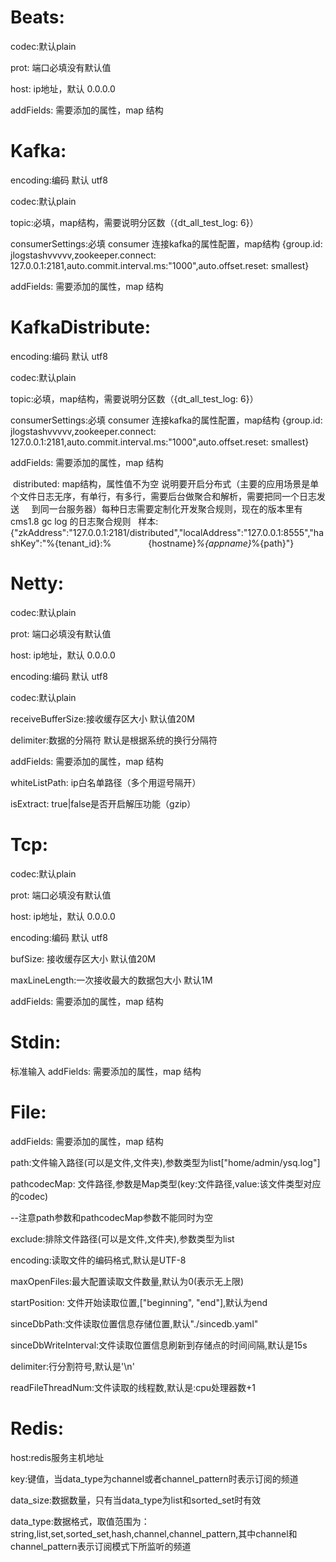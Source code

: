 # Beats:
   codec:默认plain

   prot: 端口必填没有默认值

   host: ip地址，默认 0.0.0.0
   
   addFields: 需要添加的属性，map 结构

# Kafka:
   encoding:编码 默认 utf8

   codec:默认plain
 
   topic:必填，map结构，需要说明分区数（{dt_all_test_log: 6}）

   consumerSettings:必填 consumer 连接kafka的属性配置，map结构 {group.id: jlogstashvvvvv,zookeeper.connect: 127.0.0.1:2181,auto.commit.interval.ms:"1000",auto.offset.reset: smallest}

   addFields: 需要添加的属性，map 结构
   
# KafkaDistribute:
   encoding:编码 默认 utf8

   codec:默认plain
 
   topic:必填，map结构，需要说明分区数（{dt_all_test_log: 6}）

   consumerSettings:必填 consumer 连接kafka的属性配置，map结构 {group.id: jlogstashvvvvv,zookeeper.connect: 127.0.0.1:2181,auto.commit.interval.ms:"1000",auto.offset.reset: smallest}
   
   addFields: 需要添加的属性，map 结构 
   
  distributed: map结构，属性值不为空 说明要开启分布式（主要的应用场景是单个文件日志无序，有单行，有多行，需要后台做聚合和解析，需要把同一个日志发送     到同一台服务器）每种日志需要定制化开发聚合规则，现在的版本里有cms1.8 gc log 的日志聚合规则
    样本: {"zkAddress":"127.0.0.1:2181/distributed","localAddress":"127.0.0.1:8555","hashKey":"%{tenant_id}:%                {hostname}_%{appname}_%{path}"}
   
     
# Netty:
  codec:默认plain

  prot: 端口必填没有默认值

  host: ip地址，默认 0.0.0.0

  encoding:编码 默认 utf8

  codec:默认plain

  receiveBufferSize:接收缓存区大小 默认值20M

  delimiter:数据的分隔符 默认是根据系统的换行分隔符

  addFields: 需要添加的属性，map 结构
  
  whiteListPath: ip白名单路径（多个用逗号隔开）
  
  isExtract: true|false是否开启解压功能（gzip）

# Tcp:
  
  codec:默认plain

  prot: 端口必填没有默认值

  host: ip地址，默认 0.0.0.0

  encoding:编码 默认 utf8

  bufSize: 接收缓存区大小 默认值20M

  maxLineLength:一次接收最大的数据包大小 默认1M

  addFields: 需要添加的属性，map 结构

# Stdin:
  标准输入
  addFields: 需要添加的属性，map 结构


# File:
 addFields: 需要添加的属性，map 结构

 path:文件输入路径(可以是文件,文件夹),参数类型为list["home/admin/ysq.log"]

 pathcodecMap: 文件路径,参数是Map类型(key:文件路径,value:该文件类型对应的codec)

 --注意path参数和pathcodecMap参数不能同时为空

 exclude:排除文件路径(可以是文件,文件夹),参数类型为list

 encoding:读取文件的编码格式,默认是UTF-8

 maxOpenFiles:最大配置读取文件数量,默认为0(表示无上限)

 startPosition: 文件开始读取位置,["beginning", "end"],默认为end

 sinceDbPath:文件读取位置信息存储位置,默认"./sincedb.yaml"

 sinceDbWriteInterval:文件读取位置信息刷新到存储点的时间间隔,默认是15s

 delimiter:行分割符号,默认是'\n'

 readFileThreadNum:文件读取的线程数,默认是:cpu处理器数+1
 
 # Redis:
 host:redis服务主机地址
 
 key:键值，当data_type为channel或者channel_pattern时表示订阅的频道
 
 data_size:数据数量，只有当data_type为list和sorted_set时有效
 
 data_type:数据格式，取值范围为：string,list,set,sorted_set,hash,channel,channel_pattern,其中channel和channel_pattern表示订阅模式下所监听的频道
